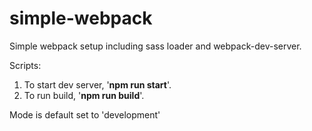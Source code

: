 # simple-webpack

Simple webpack setup including sass loader and webpack-dev-server. 

Scripts:
 1. To start dev server, '**npm run start**'.   
 2. To run build, '**npm run build**'.

Mode is default set to 'development'